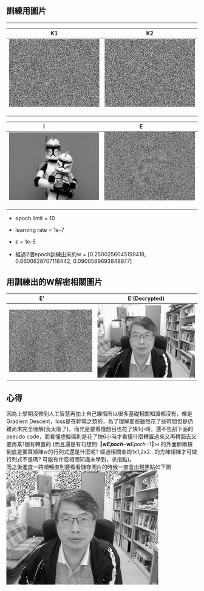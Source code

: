 ## 訓練用圖片
[k1]: https://github.com/buaXD/ML2018_410421230/blob/master/Asssignment1/keys/key1.png
[k2]: https://github.com/buaXD/ML2018_410421230/blob/master/Asssignment1/keys/key2.png
[e]:  https://github.com/buaXD/ML2018_410421230/blob/master/Asssignment1/E.png
[i]:  https://github.com/buaXD/ML2018_410421230/blob/master/Asssignment1/I.png
[e']:  https://github.com/buaXD/ML2018_410421230/blob/master/Asssignment1/Eprime.png
[out]:  https://github.com/buaXD/ML2018_410421230/blob/master/Asssignment1/output.png


***
| K1              | K2              |
| :-------------: | :-------------: |
| ![k1]           | ![k2]           |
 
| I               | E               |
| :------------:  |:--------------: |
| ![i]            | ![e]            |


* epoch limit = 10
* learning rate = 1e-7
* ε = 1e-5

* 經過2個epoch訓練出來的w = [0.2500256045159418, 0.6600628707118442, 0.0900589693848977]

## 用訓練出的W解密相關圖片
| E'              |E'(Decrypted)  |
  | ------------- |------------ |
| ![e']           | ![out]           |


## 心得
因為上學期沒修到人工智慧再加上自己懶惰所以很多基礎相關知識都沒有，像是Gradient Descent，loss是在幹嘛之類的，為了理解那些雖然花了些時間但是仍難尚未完全理解(我太廢了)。而光是要看懂題目也花了快1小時，還不包刮下面的pseudo code，而看懂虛擬碼則是花了快6小時才看懂什麼轉置過來又再轉回去又要再乘1個有轉置的 (而且還是有句想問: ‖𝐰𝑬𝒑𝒐𝒄𝒉−𝐰𝐸𝑝𝑜𝑐ℎ−1‖>𝜖 的外面那兩槓到底是要算矩陣w的行列式還是什麼呢? 經過相關查詢1x1,2x2...的方陣矩陣才可做行列式不是嗎? 可能有什麼相關知識未學到，求指點)。  
而之後進度一路順暢直到要看看儲存圖片的時候一直會出現黑點如下圖
![img](https://github.com/buaXD/ML2018_410421230/blob/master/Asssignment1/dots.png)
